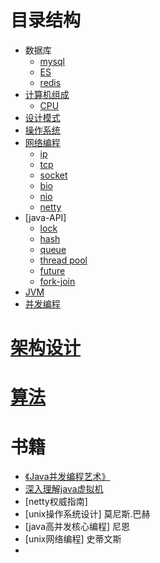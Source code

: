 # 目录结构
* 数据库
  * [mysql](./db/mysql/readme.md)
  * [ES](./db/elasticsearch/readme.md)
  * [redis](./db/redis/readme.md)
* [计算机组成](./hardware/readme.md)
  * [CPU](./hardware/CPU/readme.md)
* [设计模式](./HeadFirst/readme.md)
* [操作系统](./os/readme.md)
* [网络编程](./io/network.md)
  * [ip](./io/ip/readme.md)
  * [tcp](./io/tcp/readme.md)
  * [socket](./io/socket/readme.md)
  * [bio](./io/BIO/read.md)
  * [nio](./io/NIO/readme.md)
  * [netty](./io/netty/read.md)
* [java-API]
  * [lock](./jreApi/lock/readme.md)
  * [hash](./jreApi/hash/concurrentHashMap.md)
  * [queue](./jreApi/queue/readme.md)
  * [thread pool](./jreApi/multiThread/pool/readme.md)
  * [future](./jreApi/multiThread/completablefuture/readme.md)
  * [fork-join](./jreApi/multiThread/forkjoin/readme.md)
* [JVM](./JVM/深入理解JVM虚拟机.md)
* [并发编程](./jreApi/multiThread/readme.md)

# [架构设计](./frameworkDesign/readme.md)

# [算法](arithmetic/readme.md)

# 书籍
* [《Java并发编程艺术》](./jreApi/multiThread/readme.md)
* [深入理解java虚拟机](./JVM/深入理解JVM虚拟机.md)
* [netty权威指南]
* [unix操作系统设计] 莫尼斯.巴赫
* [java高并发核心编程] 尼恩
* [unix网络编程] 史蒂文斯
* 
